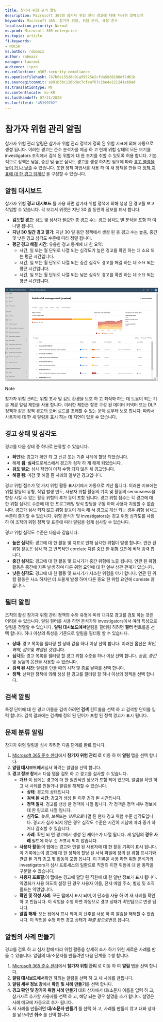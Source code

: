```yaml
---
title: 참가자 위험 관리 알림
description: Microsoft 365의 참가자 위험 관리 경고에 대해 자세히 알아보기
keywords: Microsoft 365, 참가자 위험, 위험 관리, 규정 준수
localization_priority: Normal
ms.prod: Microsoft-365-enterprise
ms.topic: article
f1.keywords:
- NOCSH
ms.author: robmazz
author: robmazz
manager: laurawi
audience: itpro
ms.collection: m365-security-compliance
ms.openlocfilehash: 7b7b6e15528d91a59575e2cfda5808106df7d61b
ms.sourcegitcommit: a08103bc120bdec7cfeaf67c1be4e221241e69ad
ms.translationtype: MT
ms.contentlocale: ko-KR
ms.lasthandoff: 07/21/2020
ms.locfileid: "45199702"
---
```

# <a name="insider-risk-management-alerts"></a>참가자 위험 관리 알림

참가자 위험 관리 알림은 참가자 위험 관리 정책에 정의 된 위험 지표에 의해 자동으로 생성 됩니다. 이러한 경고는 준수 분석가를 제공 하 고 현재 위험 상태의 모든 보기를 investigators 조직에서 검색 된 위험에 대 한 조치를 취할 수 있도록 허용 합니다. 기본적으로 정책은 낮음, 중간 및 높은 심각도 경고를 생성 하지만 필요에 따라 [경고 볼륨을 높이 거 나 낮출](insider-risk-management-settings.md#alert-volume) 수 있습니다. 또한 정책 마법사를 사용 하 여 새 정책을 만들 때 [정책 지표에 대 한 경고 임계값](insider-risk-management-settings.md#indicator-level-settings-preview) 을 구성할 수 있습니다.

## <a name="alert-dashboard"></a>알림 대시보드

참가자 위험 **경고 대시보드** 를 사용 하면 참가자 위험 정책에 의해 생성 된 경고를 보고 작업할 수 있습니다. 각 보고서 위젯은 지난 30 일 동안의 정보를 표시 합니다.

- **검토할 경고**: 검토 및 심사가 필요한 총 경고 수는 경고 심각도 별 분석을 포함 하 여 나열 됩니다.
- **지난 30 일간 경고 열기**: 지난 30 일 동안 정책에서 생성 된 총 경고 수는 높음, 중간 및 낮은 경고 심각도 수준에 따라 정렬 됩니다.
- **평균 경고 해결 시간**: 유용한 경고 통계에 대 한 요약:
    - 시간, 일 또는 월 단위로 나열 되는 심각도가 높은 경고를 확인 하는 데 소요 되는 평균 시간입니다.
    - 시간, 일 또는 월 단위로 나열 되는 중간 심각도 경고를 해결 하는 데 소요 되는 평균 시간입니다.
    - 시간, 일 또는 월 단위로 나열 되는 낮은 심각도 경고를 확인 하는 데 소요 되는 평균 시간입니다.

![참가자 위험 관리 경고 대시보드](../media/insider-risk-alerts-dashboard.png)

>[!NOTE]
>참가자 위험 관리는 위험 조사 및 검토 환경을 보호 하 고 최적화 하는 데 도움이 되는 기본 제공 알림 제한을 사용 합니다. 이러한 제한은 잘못 구성 된 데이터 커넥터 또는 DLP 정책과 같은 정책 경고의 오버 로드를 초래할 수 있는 문제 로부터 보호 합니다. 따라서 사용자에 대 한 새 알림을 표시 하는 데 지연이 있을 수 있습니다.

## <a name="alert-status-and-severity"></a>경고 상태 및 심각도

경고를 다음 상태 중 하나로 분류할 수 있습니다.

- **확인**됨: 경고가 확인 되 고 신규 또는 기존 사례에 할당 되었습니다.
- 해제 **됨: 심사**프로세스에서 경고가 심각 하 게 해제 되었습니다.
- **검토 필요**: 심사 작업이 아직 수행 되지 않은 새 경고입니다.
- **해결 됨**: 마감 및 해결 된 사례의 일부인 경고입니다.

경고 위험 점수가 몇 가지 위험 활동 표시기에서 자동으로 계산 됩니다. 이러한 지표에는 위험 활동의 유형, 작업 발생 빈도, 사용자 위험 활동의 기록 및 활동의 seriousness을 향상 시킬 수 있는 활동 위험의 추가 등이 포함 됩니다. 경고 위험 점수는 각 경고에 대 한 위험 심각도 수준에 대 한 프로그래밍 방식 할당을 구동 하며 사용자 지정할 수 없습니다. 경고가 심사 되지 않고 위험 활동이 계속 해 서 경고로 계산 되는 경우 위험 심각도 수준이 증가할 수 있습니다. 위험 분석가 및 investigators는 경고 위험 심각도를 사용 하 여 조직의 위험 정책 및 표준에 따라 알림을 쉽게 심사할 수 있습니다.

경고 위험 심각도 수준은 다음과 같습니다.

- **높은 심각도**: 경고에 대 한 활동 및 지표로 인해 심각한 위험이 발생 합니다. 연관 된 위험 활동은 심각 하 고 반복적인 corelate 다른 중요 한 위험 요인에 비해 강력 합니다.
- **중간 심각도**: 경고에 대 한 활동 및 표시기가 중간 위험에 노출 됩니다. 연관 된 위험 활동은 중간에 자주 발생 하며 다른 위험 요인에 대 한 일부 상관 관계가 있습니다.
- **낮은 심각도**: 경고에 대 한 활동 및 표시기가 사소한 위험을 야기 합니다. 연관 된 위험 활동은 사소 하지만 더 드물게 발생 하며 다른 중요 한 위험 요인에 corelate 않습니다.

## <a name="filter-alerts"></a>필터 알림

조직의 활성 참가자 위험 관리 정책의 수와 유형에 따라 대규모 경고를 검토 하는 것은 어려울 수 있습니다. 알림 필터를 사용 하면 분석가와 investigators에서 여러 특성으로 알림을 정렬할 수 있습니다. **알림 대시보드에서**알림을 필터링 하려면 **필터** 컨트롤을 선택 합니다. 하나 이상의 특성을 기준으로 알림을 필터링 할 수 있습니다.

- **상태**: 경고 목록을 필터링 할 상태 값을 하나 이상 선택 합니다. 이러한 옵션은 *확인*, *해제*, *검토*및 *해결*된 것입니다.
- **심각도**: 경고 목록을 필터링 할 경고 위험 수준을 하나 이상 선택 합니다. *높음*, *중간*및 *낮음*의 옵션을 사용할 수 있습니다.
- **검색 된 시간**: 알림을 만들 때의 시작 및 종료 날짜를 선택 합니다.
- **정책**: 선택한 정책에 의해 생성 된 경고를 필터링 할 하나 이상의 정책을 선택 합니다.

## <a name="search-alerts"></a>검색 알림

특정 단어에 대 한 경고 이름을 검색 하려면 **검색** 컨트롤을 선택 하 고 검색할 단어를 입력 합니다. 검색 결과에는 검색에 정의 된 단어가 포함 된 정책 경고가 표시 됩니다.

## <a name="triage-alerts"></a>문제 분류 알림

참가자 위험 알림을 심사 하려면 다음 단계를 완료 합니다.

1. [Microsoft 365 준수 센터](https://compliance.microsoft.com)에서 **참가자 위험 관리** 로 이동 하 여 **알림** 탭을 선택 합니다.
2. **알림 대시보드에서**심사 하려는 알림을 선택 합니다.
3. **경고 정보 창**에서 다음 탭을 검토 하 고 경고를 심사할 수 있습니다.
    - **개요**:이 탭에는 경고에 대 한 일반적인 정보가 포함 되어 있으며, 알림을 확인 하 고 새 사례를 만들거나 알림을 해제할 수 있습니다.
        - **상태**: 경고의 상태입니다.
        - **검색 된 시간**: 경고가 생성 된 이후 경과 된 시간입니다.
        - **정책 일치**: 경고를 생성 한 정책이 나열 됩니다. 각 정책은 정책 세부 정보에 대 한 링크로 나열 됩니다.
        - **심각도**: *높음*, *보통*또는 *낮음으로*나열 된 현재 경고 위험 수준 심각도입니다. 경고가 심사 되지 않은 경우 심각도 수준은 시간이 지남에 따라 증가 하거나 감소할 수 있습니다.
        - **사례**: 확인 되 면 경고에서 생성 된 케이스가 나열 됩니다. 새 알림의 **경우 사례** 필드에 아무 것 *도*표시 되지 않습니다.
    - **사용자 활동**:이 탭에는 경고와 연결 된 사용자에 대 한 활동 기록이 표시 됩니다. 이 기록에는이 경고에 대 한 정책에 할당 된 서식 파일에 정의 된 위험 표시기와 관련 된 기타 경고 및 활동이 포함 됩니다. 이 기록을 사용 하면 위험 분석가와 investigators가 심사 프로세스의 일환으로 직원의 이전 위험에 대 한 동작을 구분할 수 있습니다.
    - **사용자 프로필**:이 탭에는 경고에 할당 된 직원에 대 한 일반 정보가 표시 됩니다. 익명화가 사용 하도록 설정 된 경우 사용자 이름, 전자 메일 주소, 별칭 및 조직 필드는 익명입니다.
    - **확인 및 작성 사례**: 모든 탭에서 표시 되며,이 단추를 사용 하 여 새 사례를 확인 하 고 만듭니다. 이 작업을 수행 하면 자동으로 경고 상태가 *확인*됨으로 변경 됩니다.
    - **알림 해제**: 모든 탭에서 표시 되며,이 단추를 사용 하 여 알림을 해제할 수 있습니다. 이 작업을 수행 하면 경고 상태가 *해결 됨으로*변경 됩니다.

## <a name="create-a-case-for-an-alert"></a>알림의 사례 만들기

경고를 검토 하 고 심사 함에 따라 위험 활동을 상세히 조사 하기 위한 새로운 사례를 만들 수 있습니다. 알림의 대/소문자를 만들려면 다음 단계를 수행 합니다.

1. [Microsoft 365 준수 센터](https://compliance.microsoft.com)에서 **참가자 위험 관리** 로 이동 하 여 **알림** 탭을 선택 합니다.
2. **알림 대시보드에서**확인 하려는 알림을 선택 하 고 새 사례를 만듭니다.
3. **알림 세부 정보 창**에서 **확인 및 사례 만들기**를 선택 합니다.
4. **경고 확인 및 참가자 위험 사례 만들기** 대화 상자에서 대/소문자 이름을 입력 하 고, 참가자로 추가할 사용자를 선택 하 고, 해당 되는 경우 설명을 추가 합니다. 설명은 사례 메모에 자동으로 추가 됩니다.
5. 새 사례를 만들려면 **대/소문자 만들기** 를 선택 하 고, 사례를 만들지 않고 대화 상자를 닫으려면 **취소** 를 선택 합니다.
